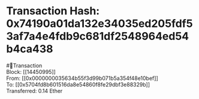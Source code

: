
Transaction Hash: 0x74190a01da132e34035ed205fdf53af7a4e4fdb9c681df2548964ed54b4ca438
====================================================================================
  
#💸Transaction  
Block: [[14450995]]  
From: [[0x0000000035634b55f3d99b071b5a354f48e10bef]]  
To: [[0x5704fd8b601516da8e54860f8fe29dbf3e88329b]]  
Transferred: 0.14 Ether